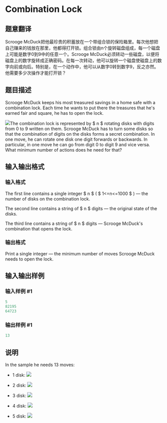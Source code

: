 # Combination Lock

## 题意翻译

Scrooge McDuck把他最珍贵的积蓄放在一个带组合锁的保险箱里。每次他想把自己赚来的钱放在那里，他都得打开锁。组合锁由n个旋转磁盘组成，每一个磁盘上可能是数字0到9中的任意一个。Scrooge McDuck必须转动一些磁盘，以便将磁盘上的数字旋转成正确密码。在每一次转动，他可以旋转一个磁盘使磁盘上的数字向前或向后。特别是，在一个动作中，他可以从数字0转到数字9，反之亦然。他需要多少次操作才能打开锁？

## 题目描述

Scrooge McDuck keeps his most treasured savings in a home safe with a combination lock. Each time he wants to put there the treasures that he's earned fair and square, he has to open the lock.

![](https://cdn.luogu.com.cn/upload/vjudge_pic/CF540A/bc30440b728dab506bc0137277173502d20b8841.png)The combination lock is represented by $ n $ rotating disks with digits from 0 to 9 written on them. Scrooge McDuck has to turn some disks so that the combination of digits on the disks forms a secret combination. In one move, he can rotate one disk one digit forwards or backwards. In particular, in one move he can go from digit 0 to digit 9 and vice versa. What minimum number of actions does he need for that?

## 输入输出格式

### 输入格式

The first line contains a single integer $ n $ ( $ 1<=n<=1000 $ ) — the number of disks on the combination lock.

The second line contains a string of $ n $ digits — the original state of the disks.

The third line contains a string of $ n $ digits — Scrooge McDuck's combination that opens the lock.

### 输出格式

Print a single integer — the minimum number of moves Scrooge McDuck needs to open the lock.

## 输入输出样例

### 输入样例 #1

```cpp
5
82195
64723

```
### 输出样例 #1

```cpp
13

```
## 说明

In the sample he needs 13 moves:

- 1 disk: ![](https://cdn.luogu.com.cn/upload/vjudge_pic/CF540A/74b81554af4ec904c00ba445de691ffae11c433d.png)

- 2 disk: ![](https://cdn.luogu.com.cn/upload/vjudge_pic/CF540A/f0e93fe15f009d2edfc9576e480c101f5ab03643.png)

- 3 disk: ![](https://cdn.luogu.com.cn/upload/vjudge_pic/CF540A/21d65ec4d88e83fe36e0cd828b25bd9d0b7477a4.png)

- 4 disk: ![](https://cdn.luogu.com.cn/upload/vjudge_pic/CF540A/59b1274875f62b1bcafaab3664524521999fe1f0.png)

- 5 disk: ![](https://cdn.luogu.com.cn/upload/vjudge_pic/CF540A/c41ce180478887e8a68b9ae3d8650975f2445329.png)

